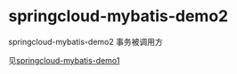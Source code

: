 # springcloud-mybatis-demo2
springcloud-mybatis-demo2 事务被调用方


见[springcloud-mybatis-demo1](https://github.com/1991wangliang/springcloud-mybatis-demo1)